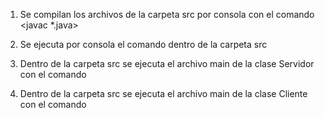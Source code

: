 1) Se compilan los archivos de la carpeta src por consola con el comando <javac *.java>

2) Se ejecuta por consola el comando <rmiregistry> dentro de la carpeta src

3) Dentro de la carpeta src se ejecuta el archivo main de la clase Servidor con el comando <java Servidor>

4) Dentro de la carpeta src se ejecuta el archivo main de la clase Cliente con el comando <java Cliente localhost:1099>